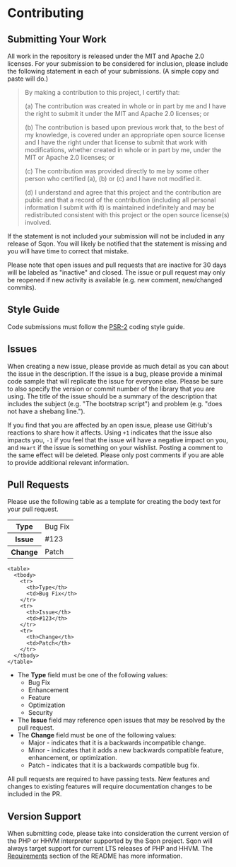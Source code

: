 Contributing
============

Submitting Your Work
--------------------

All work in the repository is released under the MIT and Apache 2.0 licenses. For your submission to be considered for inclusion, please include the following statement in each of your submissions. (A simple copy and paste will do.)

> By making a contribution to this project, I certify that:
>
> (a) The contribution was created in whole or in part by me and I have the right to submit it under the MIT and Apache 2.0 licenses; or
>
> (b) The contribution is based upon previous work that, to the best of my knowledge, is covered under an appropriate open source license and I have the right under that license to submit that work with modifications, whether created in whole or in part by me, under the MIT or Apache 2.0 licenses; or
>
> (c) The contribution was provided directly to me by some other person who certified (a), (b) or (c) and I have not modified it.
>
> (d) I understand and agree that this project and the contribution are public and that a record of the contribution (including all personal information I submit with it) is maintained indefinitely and may be redistributed consistent with this project or the open source license(s) involved.

If the statement is not included your submission will not be included in any release of Sqon. You will likely be notified that the statement is missing and you will have time to correct that mistake.

Please note that open issues and pull requests that are inactive for 30 days will be labeled as "inactive" and closed. The issue or pull request may only be reopened if new activity is available (e.g. new comment, new/changed commits).

Style Guide
-----------

Code submissions must follow the [PSR-2][] coding style guide.

[PSR-2]: http://www.php-fig.org/psr/psr-2/

Issues
------

When creating a new issue, please provide as much detail as you can about the issue in the description. If the issue is a bug, please provide a minimal code sample that will replicate the issue for everyone else. Please be sure to also specify the version or commit number of the library that you are using. The title of the issue should be a summary of the description that includes the subject (e.g. "The bootstrap script") and problem (e.g. "does not have a shebang line.").

If you find that you are affected by an open issue, please use GitHub's reactions to share how it affects. Using `+1` indicates that the issue also impacts you, `-1` if you feel that the issue will have a negative impact on you, and `Heart` if the issue is something on your wishlist. Posting a comment to the same effect will be deleted. Please only post comments if you are able to provide additional relevant information.

Pull Requests
-------------

Please use the following table as a template for creating the body text for your pull request.

<table>
  <tbody>
    <tr>
      <th>Type</th>
      <td>Bug Fix</th>
    </tr>
    <tr>
      <th>Issue</th>
      <td>#123</th>
    </tr>
    <tr>
      <th>Change</th>
      <td>Patch</th>
    </tr>
  </tbody>
</table>

    <table>
      <tbody>
        <tr>
          <th>Type</th>
          <td>Bug Fix</th>
        </tr>
        <tr>
          <th>Issue</th>
          <td>#123</th>
        </tr>
        <tr>
          <th>Change</th>
          <td>Patch</th>
        </tr>
      </tbody>
    </table>

- The **Type** field must be one of the following values:
    - Bug Fix
    - Enhancement
    - Feature
    - Optimization
    - Security
- The **Issue** field may reference open issues that may be resolved by the pull request.
- The **Change** field must be one of the following values:
    - Major - indicates that it is a backwards incompatible change.
    - Minor - indicates that it adds a new backwards compatible feature, enhancement, or optimization.
    - Patch - indicates that it is a backwards compatible bug fix.


All pull requests are required to have passing tests. New features and changes to existing features will require documentation changes to be included in the PR.

Version Support
---------------

When submitting code, please take into consideration the current version of the PHP or HHVM interpreter supported by the Sqon project. Sqon will always target support for current LTS releases of PHP and HHVM. The [Requirements][] section of the README has more information.

[Requirements]: README.md#requirements
